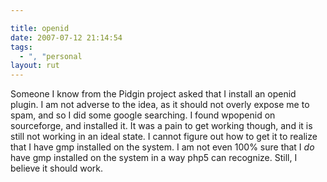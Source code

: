 ```yaml
---

title: openid
date: 2007-07-12 21:14:54
tags:
  - ", "personal
layout: rut
---
```


Someone I know from the Pidgin project asked that I install an openid plugin.  I am not adverse to the idea, as it should not overly expose me to spam, and so I did some google searching.  I found wpopenid on sourceforge, and installed it.  It was a pain to get working though, and it is still not working in an ideal state.  I cannot figure out how to get it to realize that I have gmp installed on the system.  I am not even 100% sure that I *do* have gmp installed on the system in a way php5 can recognize.  Still, I believe it should work. 

